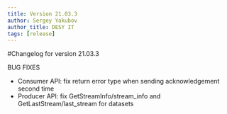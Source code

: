 ```yaml
---
title: Version 21.03.3
author: Sergey Yakubov
author_title: DESY IT
tags: [release]
---
```


#Changelog for version 21.03.3

BUG FIXES
* Consumer API: fix return error type when sending acknowledgement second time 
* Producer API: fix GetStreamInfo/stream_info and GetLastStream/last_stream for datasets
